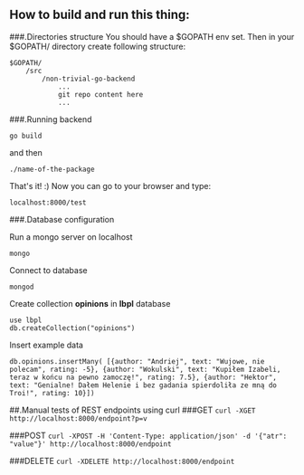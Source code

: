 ## How to build and run this thing:

###.Directories structure
You should have a $GOPATH env set. Then in your $GOPATH/ directory create following structure:

```
$GOPATH/
    /src
        /non-trivial-go-backend
            ...
            git repo content here
            ...
```

###.Running backend

```
go build
```
and then 
```
./name-of-the-package
```
That's it! :) Now you can go to your browser and type:
```
localhost:8000/test
```


###.Database configuration

Run a mongo server on localhost
```
mongo
```

Connect to database
```
mongod
```

Create collection **opinions** in **lbpl** database
```
use lbpl
db.createCollection("opinions")
```

Insert example data
```
db.opinions.insertMany( [{author: "Andriej", text: "Wujowe, nie polecam", rating: -5}, {author: "Wokulski", text: "Kupiłem Izabeli, teraz w końcu na pewno zamoczę!", rating: 7.5}, {author: "Hektor", text: "Genialne! Dałem Helenie i bez gadania spierdoliła ze mną do Troi!", rating: 10}])
```

##.Manual tests of REST endpoints using curl
###GET
```curl -XGET http://localhost:8000/endpoint?p=v```

###POST
```curl -XPOST -H 'Content-Type: application/json' -d '{"atr": "value"}' http://localhost:8000/endpoint```

###DELETE
```curl -XDELETE http://localhost:8000/endpoint```
